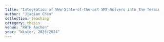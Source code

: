 ```yaml
---
title: "Integration of New State-of-the-art SMT-Solvers into the Termination Tool AProVE"
author: "Jiaqian Chen"
collection: teaching
category: thesis
venue: "RWTH Aachen"
year: "Winter, 2023/2024"
---
```


